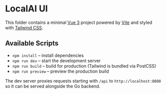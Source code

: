 # LocalAI UI

This folder contains a minimal [Vue 3](https://vuejs.org/) project powered by [Vite](https://vitejs.dev/) and styled with [Tailwind CSS](https://tailwindcss.com/).

## Available Scripts

- `npm install` – install dependencies
- `npm run dev` – start the development server
- `npm run build` – build for production (Tailwind is bundled via PostCSS)
- `npm run preview` – preview the production build

The dev server proxies requests starting with `/api` to `http://localhost:8080` so it can be served alongside the Go backend.
